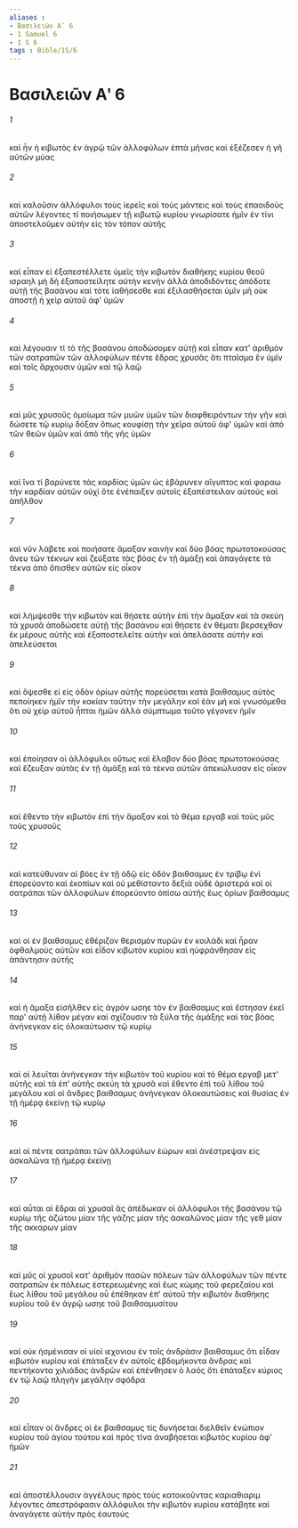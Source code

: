 ```yaml
---
aliases : 
- Βασιλειῶν Αʹ 6
- 1 Samuel 6
- 1 S 6
tags : Bible/1S/6
---
```


# Βασιλειῶν Αʹ 6

###### 1
καὶ ἦν ἡ κιβωτὸς ἐν ἀγρῷ τῶν ἀλλοφύλων ἑπτὰ μῆνας καὶ ἐξέζεσεν ἡ γῆ αὐτῶν μύας
###### 2
καὶ καλοῦσιν ἀλλόφυλοι τοὺς ἱερεῖς καὶ τοὺς μάντεις καὶ τοὺς ἐπαοιδοὺς αὐτῶν λέγοντες τί ποιήσωμεν τῇ κιβωτῷ κυρίου γνωρίσατε ἡμῖν ἐν τίνι ἀποστελοῦμεν αὐτὴν εἰς τὸν τόπον αὐτῆς
###### 3
καὶ εἶπαν εἰ ἐξαπεστέλλετε ὑμεῖς τὴν κιβωτὸν διαθήκης κυρίου θεοῦ ισραηλ μὴ δὴ ἐξαποστείλητε αὐτὴν κενήν ἀλλὰ ἀποδιδόντες ἀπόδοτε αὐτῇ τῆς βασάνου καὶ τότε ἰαθήσεσθε καὶ ἐξιλασθήσεται ὑμῖν μὴ οὐκ ἀποστῇ ἡ χεὶρ αὐτοῦ ἀφ' ὑμῶν
###### 4
καὶ λέγουσιν τί τὸ τῆς βασάνου ἀποδώσομεν αὐτῇ καὶ εἶπαν κατ' ἀριθμὸν τῶν σατραπῶν τῶν ἀλλοφύλων πέντε ἕδρας χρυσᾶς ὅτι πταῖσμα ἓν ὑμῖν καὶ τοῖς ἄρχουσιν ὑμῶν καὶ τῷ λαῷ
###### 5
καὶ μῦς χρυσοῦς ὁμοίωμα τῶν μυῶν ὑμῶν τῶν διαφθειρόντων τὴν γῆν καὶ δώσετε τῷ κυρίῳ δόξαν ὅπως κουφίσῃ τὴν χεῖρα αὐτοῦ ἀφ' ὑμῶν καὶ ἀπὸ τῶν θεῶν ὑμῶν καὶ ἀπὸ τῆς γῆς ὑμῶν
###### 6
καὶ ἵνα τί βαρύνετε τὰς καρδίας ὑμῶν ὡς ἐβάρυνεν αἴγυπτος καὶ φαραω τὴν καρδίαν αὐτῶν οὐχὶ ὅτε ἐνέπαιξεν αὐτοῖς ἐξαπέστειλαν αὐτούς καὶ ἀπῆλθον
###### 7
καὶ νῦν λάβετε καὶ ποιήσατε ἅμαξαν καινὴν καὶ δύο βόας πρωτοτοκούσας ἄνευ τῶν τέκνων καὶ ζεύξατε τὰς βόας ἐν τῇ ἁμάξῃ καὶ ἀπαγάγετε τὰ τέκνα ἀπὸ ὄπισθεν αὐτῶν εἰς οἶκον
###### 8
καὶ λήμψεσθε τὴν κιβωτὸν καὶ θήσετε αὐτὴν ἐπὶ τὴν ἅμαξαν καὶ τὰ σκεύη τὰ χρυσᾶ ἀποδώσετε αὐτῇ τῆς βασάνου καὶ θήσετε ἐν θέματι βερσεχθαν ἐκ μέρους αὐτῆς καὶ ἐξαποστελεῖτε αὐτὴν καὶ ἀπελάσατε αὐτήν καὶ ἀπελεύσεται
###### 9
καὶ ὄψεσθε εἰ εἰς ὁδὸν ὁρίων αὐτῆς πορεύσεται κατὰ βαιθσαμυς αὐτὸς πεποίηκεν ἡμῖν τὴν κακίαν ταύτην τὴν μεγάλην καὶ ἐὰν μή καὶ γνωσόμεθα ὅτι οὐ χεὶρ αὐτοῦ ἧπται ἡμῶν ἀλλὰ σύμπτωμα τοῦτο γέγονεν ἡμῖν
###### 10
καὶ ἐποίησαν οἱ ἀλλόφυλοι οὕτως καὶ ἔλαβον δύο βόας πρωτοτοκούσας καὶ ἔζευξαν αὐτὰς ἐν τῇ ἁμάξῃ καὶ τὰ τέκνα αὐτῶν ἀπεκώλυσαν εἰς οἶκον
###### 11
καὶ ἔθεντο τὴν κιβωτὸν ἐπὶ τὴν ἅμαξαν καὶ τὸ θέμα εργαβ καὶ τοὺς μῦς τοὺς χρυσοῦς
###### 12
καὶ κατεύθυναν αἱ βόες ἐν τῇ ὁδῷ εἰς ὁδὸν βαιθσαμυς ἐν τρίβῳ ἑνὶ ἐπορεύοντο καὶ ἐκοπίων καὶ οὐ μεθίσταντο δεξιὰ οὐδὲ ἀριστερά καὶ οἱ σατράπαι τῶν ἀλλοφύλων ἐπορεύοντο ὀπίσω αὐτῆς ἕως ὁρίων βαιθσαμυς
###### 13
καὶ οἱ ἐν βαιθσαμυς ἐθέριζον θερισμὸν πυρῶν ἐν κοιλάδι καὶ ἦραν ὀφθαλμοὺς αὐτῶν καὶ εἶδον κιβωτὸν κυρίου καὶ ηὐφράνθησαν εἰς ἀπάντησιν αὐτῆς
###### 14
καὶ ἡ ἅμαξα εἰσῆλθεν εἰς ἀγρὸν ωσηε τὸν ἐν βαιθσαμυς καὶ ἔστησαν ἐκεῖ παρ' αὐτῇ λίθον μέγαν καὶ σχίζουσιν τὰ ξύλα τῆς ἁμάξης καὶ τὰς βόας ἀνήνεγκαν εἰς ὁλοκαύτωσιν τῷ κυρίῳ
###### 15
καὶ οἱ λευῖται ἀνήνεγκαν τὴν κιβωτὸν τοῦ κυρίου καὶ τὸ θέμα εργαβ μετ' αὐτῆς καὶ τὰ ἐπ' αὐτῆς σκεύη τὰ χρυσᾶ καὶ ἔθεντο ἐπὶ τοῦ λίθου τοῦ μεγάλου καὶ οἱ ἄνδρες βαιθσαμυς ἀνήνεγκαν ὁλοκαυτώσεις καὶ θυσίας ἐν τῇ ἡμέρᾳ ἐκείνῃ τῷ κυρίῳ
###### 16
καὶ οἱ πέντε σατράπαι τῶν ἀλλοφύλων ἑώρων καὶ ἀνέστρεψαν εἰς ἀσκαλῶνα τῇ ἡμέρᾳ ἐκείνῃ
###### 17
καὶ αὗται αἱ ἕδραι αἱ χρυσαῖ ἃς ἀπέδωκαν οἱ ἀλλόφυλοι τῆς βασάνου τῷ κυρίῳ τῆς ἀζώτου μίαν τῆς γάζης μίαν τῆς ἀσκαλῶνος μίαν τῆς γεθ μίαν τῆς ακκαρων μίαν
###### 18
καὶ μῦς οἱ χρυσοῖ κατ' ἀριθμὸν πασῶν πόλεων τῶν ἀλλοφύλων τῶν πέντε σατραπῶν ἐκ πόλεως ἐστερεωμένης καὶ ἕως κώμης τοῦ φερεζαίου καὶ ἕως λίθου τοῦ μεγάλου οὗ ἐπέθηκαν ἐπ' αὐτοῦ τὴν κιβωτὸν διαθήκης κυρίου τοῦ ἐν ἀγρῷ ωσηε τοῦ βαιθσαμυσίτου
###### 19
καὶ οὐκ ἠσμένισαν οἱ υἱοὶ ιεχονιου ἐν τοῖς ἀνδράσιν βαιθσαμυς ὅτι εἶδαν κιβωτὸν κυρίου καὶ ἐπάταξεν ἐν αὐτοῖς ἑβδομήκοντα ἄνδρας καὶ πεντήκοντα χιλιάδας ἀνδρῶν καὶ ἐπένθησεν ὁ λαός ὅτι ἐπάταξεν κύριος ἐν τῷ λαῷ πληγὴν μεγάλην σφόδρα
###### 20
καὶ εἶπαν οἱ ἄνδρες οἱ ἐκ βαιθσαμυς τίς δυνήσεται διελθεῖν ἐνώπιον κυρίου τοῦ ἁγίου τούτου καὶ πρὸς τίνα ἀναβήσεται κιβωτὸς κυρίου ἀφ' ἡμῶν
###### 21
καὶ ἀποστέλλουσιν ἀγγέλους πρὸς τοὺς κατοικοῦντας καριαθιαριμ λέγοντες ἀπεστρόφασιν ἀλλόφυλοι τὴν κιβωτὸν κυρίου κατάβητε καὶ ἀναγάγετε αὐτὴν πρὸς ἑαυτούς
